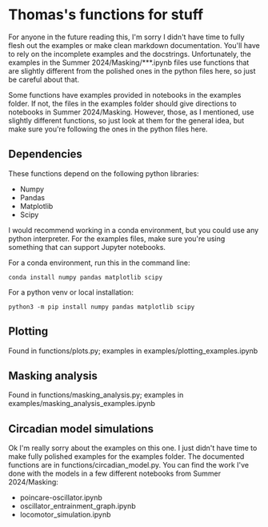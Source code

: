 # Thomas's functions for stuff

For anyone in the future reading this, I'm sorry I didn't have time to fully flesh out the examples or make clean markdown documentation. You'll have to rely on the incomplete examples and the docstrings. Unfortunately, the examples in the Summer 2024/Masking/***.ipynb files use functions that are slightly different from the polished ones in the python files here, so just be careful about that.

Some functions have examples provided in notebooks in the examples folder. If not, the files in the examples folder should give directions to notebooks in Summer 2024/Masking. However, those, as I mentioned, use slightly different functions, so just look at them for the general idea, but make sure you're following the ones in the python files here.

## Dependencies

These functions depend on the following python libraries:
* Numpy
* Pandas
* Matplotlib
* Scipy

I would recommend working in a conda environment, but you could use any python interpreter. For the examples files, make sure you're using something that can support Jupyter notebooks.

For a conda environment, run this in the command line:
```
conda install numpy pandas matplotlib scipy
```

For a python venv or local installation:
```
python3 -m pip install numpy pandas matplotlib scipy
```

## Plotting

Found in functions/plots.py; examples in examples/plotting_examples.ipynb

## Masking analysis

Found in functions/masking_analysis.py; examples in examples/masking_analysis_examples.ipynb

## Circadian model simulations

Ok I'm really sorry about the examples on this one. I just didn't have time to make fully polished examples for the examples folder. The documented functions are in functions/circadian_model.py. You can find the work I've done with the models in a few different notebooks from Summer 2024/Masking:
* poincare-oscillator.ipynb
* oscillator_entrainment_graph.ipynb
* locomotor_simulation.ipynb